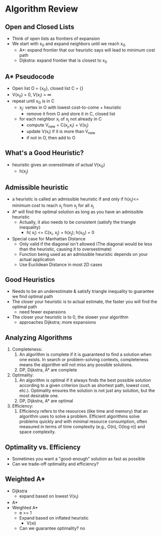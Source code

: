 # Algorithm Review
## Open and Closed Lists
- Think of open lists as frontiers of expansion
- We start with x<sub>0</sub> and expand neighbors until we reach x<sub>G</sub>
	- A*: expand frontier that our heuristic says will lead to minimum cost path
	- Dijkstra: expand frontier that is closest to x<sub>0</sub>
## A* Pseudocode
- Open list O = {x<sub>0</sub>}, closed list C = {}
- V(x<sub>0</sub>) = 0, V(x<sub>i</sub>) = $\infty$
- repeat until x<sub>G</sub> is in C
	- x<sub>j</sub>: vertex in O with lowest cost-to-come + heuristic
		- remove it from O and store it in C, closed list
	- for each neighbor x<sub>i</sub> of x<sub>j</sub> not already in C
		- compute V<sub>new</sub> = C(x<sub>j</sub>,x<sub>i</sub>) + V(x<sub>j</sub>)
		- update V(x<sub>i</sub>) if it is more than V<sub>new</sub>
		- if not in O, then add to O
## What's a Good Heuristic?
- heuristic gives an overestimate of actual V(x<sub>G</sub>)
	- h(x<sub>j</sub>)
## Admissible heuristic
- a heuristic is called an admissible heuristic if and only if h(x<sub>j</sub>)<= minimum cost to reach x<sub>j</sub> from x<sub>j</sub>  for all  x<sub>j</sub> 
- A* will find the optimal solution as long as you have an admissible heuristic
	- Actually, it also needs to be consistent (satisfy the triangle inequality)
		- h( x<sub>i</sub>) <= C(x<sub>i</sub>, x<sub>j</sub>) + h(x<sub>j</sub>); h(x<sub>G</sub>) = 0
- Special case for Manhattan Distance
	- Only valid if the diagonal isn't allowed (The diagonal would be less than the heuristic, causing it to oversestimate)
	- Function being used as an admissible heuristic depends on your actual application 
	- Use Euclidean Distance in most 2D cases 
## Good Heuristics
- Needs to be an underestimate & satisfy triangle inequality to guarantee we find optimal path
- The closer your heuristic is to actual estimate, the faster you will find the optimal path
	- need fewer expansions
- The closer your heuristic is to 0, the slower your algorithm
	- approaches Dijkstra; more expansions
## Analyzing Algorithms
1. Completeness: 
	1. An algorithm is complete if it is guaranteed to find a solution when one exists. In search or problem-solving contexts, completeness means the algorithm will not miss any possible solutions.
	2. DP, Dijkstra, A* are complete
2. Optimality: 
	1. An algorithm is optimal if it always finds the best possible solution according to a given criterion (such as shortest path, lowest cost, etc.). Optimality ensures the solution is not just any solution, but the most desirable one.
	2. DP, Dijkstra, A* are optimal
3. Efficiency: 
	1. Efficiency refers to the resources (like time and memory) that an algorithm uses to solve a problem. Efficient algorithms solve problems quickly and with minimal resource consumption, often measured in terms of time complexity (e.g., O(n), O(log n)) and space complexity.
## Optimality vs. Efficiency
- Sometimes you want a "good-enough" solution as fast as possible
- Can we trade-off optimality and efficiency?
## Weighted A*
- Dijkstra
	- expand based on lowest V(x<sub>i</sub>)
- A*
- Weighted A*
	- e >= 1
	- Expand based on inflated heuristic
		- V(xi)
	- Can we guarantee optimality? no